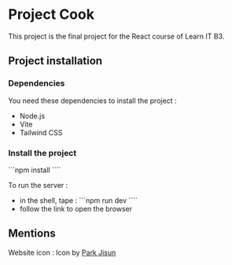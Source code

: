# Project Cook

This project is the final project for the React course of Learn IT B3.

## Project installation

### Dependencies
You need these dependencies to install the project :
- Node.js
- Vite
- Tailwind CSS

### Install the project
```npm install ````

To run the server : 
- in the shell, tape : ```npm run dev ````
- follow the link to open the browser

## Mentions
Website icon : Icon by [Park Jisun](https://www.freepik.com/icon/cooking_15621456#fromView=search&page=1&position=3&uuid=42b07dc9-01d2-4757-8a4d-4149c54963da)

